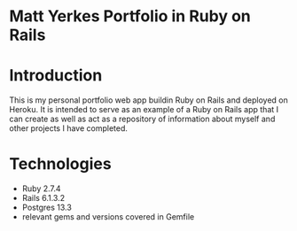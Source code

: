 # Matt Yerkes Portfolio in Ruby on Rails

# Introduction
This is my personal portfolio web app buildin Ruby on Rails and deployed on Heroku. It is intended to serve as an example of a Ruby on Rails app that I can create as well as act as a repository of information about myself and other projects I have completed.


# Technologies
- Ruby 2.7.4
- Rails 6.1.3.2
- Postgres 13.3
- relevant gems and versions covered in Gemfile

